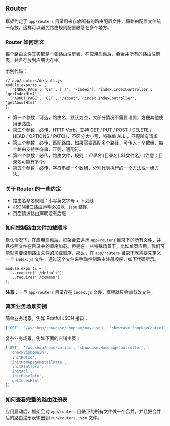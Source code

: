 ## Router

框架约定了 `app/routers` 目录用来存放所有的路由配置文件，将路由配置文件统一存放，这样可以避免路由规则配置散落在多个地方。

### Router 如何定义

每个路由文件其实都是一张路由注册表，在应用启动后，会合并所有的路由注册表，并且存放到应用内存中。

示例代码：

```
// app/routers/default.js
module.exports = [
  ['INDEX_PAGE', 'GET', ['/', '/index'], 'index.IndexController', 'getIndexHtml'],
  ['ABOUT_PAGE', 'GET', '/about', 'index.IndexController', 'getAboutHtml']
];
```

* 第一个参数：可选，路由名，默认为空，大部分情况不需要设置，方便其他使用该路由。
* 第二个参数：必传，HTTP Verb，支持 GET / PUT / POST / DELETE / HEAD / OPTIONS / PATCH，不区分大小写，特殊值 ALL ，匹配所有请求
* 第三个参数：必传，匹配路由，如果需要匹配多个路径，可传入一个数组，每个路由支持字符串、正则、通配符。
* 第四个参数：必传，路由文件，规则：${目录名}.${目录名}.${文件名}（注意：目录名可能有多个）
* 第五个参数：必传，字符串或一个数组，分别代表执行的一个方法或一组方法。

### 关于 Router 的一些约定

* 路由名命名规则：小写英文字母 + 下划线
* JSON接口路由声明必须以 `.json` 结尾
* 页面请求路由声明没有后缀

### 如何控制路由文件加载顺序

默认情况下，在应用启动后，框架会去遍历 `app/routers` 目录下的所有文件，并且按照文件在目录中的顺序加载。但是在一些特殊场景下，比如单页应用，我们可能就需要控制路由文件的加载顺序，那么，在 `app/routers` 目录下就需要先定义一个 `index.js` 文件，通过这个文件来手动控制路由注册顺序，如下代码所示。

```
module.exports = [
  ...require('./default'),
  ...require('./common')
];
```

**注意**：一旦 `app/routers` 目录存在 `index.js` 文件，框架就只会加载改文件。

### 真实业务场景实例

简单业务场景，例如 Restful JSON 接口：

```js
['GET', '/wscshop/showcase/shopnav/nav.json', 'showcase.ShopNavController', 'getShopNavJson'],
```

复杂业务场景，例如下面的店铺主页：

```js
['GET', '/wscshop/home/:alias', 'showcase.HomepageController', [
  'checkVipDomain',
  'initKdtId',
  'initHomepageDetailData',
  'initPlatform',
  'initAcl',
  'initBaseInfo',
  'getIndexHtml'
]]
```

### 如何查看完整的路由注册表

应用启动后，框架会对 `app/routers` 目录下的所有文件做一个合并，并且把合并后的路由注册表输出到 `run/routers.json` 文件。